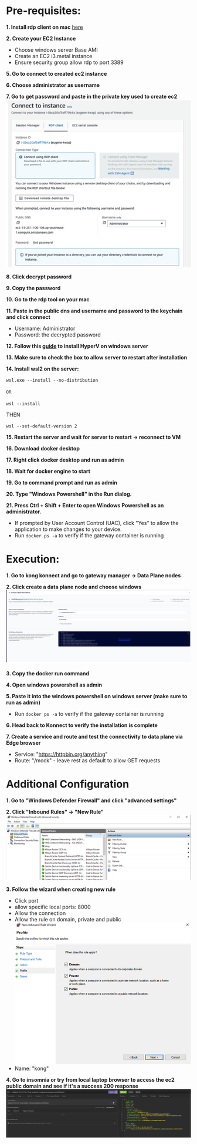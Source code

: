# Pre-requisites:
__1. Install rdp client on mac__
[here](https://docs.aws.amazon.com/AWSEC2/latest/UserGuide/connect-rdp.html)

__2. Create your EC2 Instance__
- Choose windows server Base AMI
- Create an EC2 i3.metal instance
- Ensure security group allow rdp to port 3389

__5. Go to connect to created ec2 instance__

__6. Choose administrator as username__

__7. Go to get password and paste in the private key used to create ec2__
![ec2-connect](/img/ec2-connect.png)

__8. Click decrypt password__

__9. Copy the password__

__10. Go to the rdp tool on your mac__

__11. Paste in the public dns and username and password to the keychain and click connect__
  - Username: Administrator
  - Password: the decrypted password

__12. Follow this [guide](https://docs.microsoft.com/en-us/windows/wsl/install-win10) to install HyperV on windows server__

__13. Make sure to check the box to allow server to restart after installation__

__14. Install wsl2 on the server:__
```
wsl.exe --install --no-distribution

OR

wsl --install
```
THEN
```
wsl --set-default-version 2
```

__15. Restart the server and wait for server to restart -> reconnect to VM__

__16. Download docker desktop__

__17. Right click docker desktop and run as admin__

__18. Wait for docker engine to start__

__19. Go to command prompt and run as admin__

__20. Type "Windows Powershell" in the Run dialog.__

__21. Press Ctrl + Shift + Enter to open Windows Powershell as an administrator.__
- If prompted by User Account Control (UAC), click "Yes" to allow the application to make changes to your device.
- Run `docker ps -a` to verify if the gateway container is running

# Execution:
__1. Go to kong konnect and go to gateway manager -> Data Plane nodes__

__2. Click create a data plane node and choose windows__
![DP](/img/dp.png)

__3. Copy the docker run command__

__4. Open windows powershell as admin__

__5. Paste it into the windows powershell on windows server (make sure to run as admin)__
  - Run `docker ps -a` to verify if the gateway container is running

__6. Head back to Konnect to verify the installation is complete__

__7. Create a service and route and test the connectivity to data plane via Edge browser__
  - Service: "https://httpbin.org/anything"
  - Route: "/mock" - leave rest as default to allow GET requests


# Additional Configuration
__1. Go to "Windows Defender Firewall" and click "advanced settings"__

__2. Click "Inbound Rules" -> "New Rule"__
![windows](/img/windows_defender.png)

__3. Follow the wizard when creating new rule__
- Click port
- allow specific local ports: 8000
- Allow the connection
- Allow the rule on domain, private and public
![config](/img/windows_defender_config.png)
- Name: "kong"

__4. Go to insomnia or try from local laptop browser to access the ec2 public domain and see if it's a success 200 response__
![insomnia](/img/insomnia.png)
